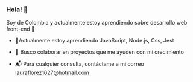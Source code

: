 ### Hola! 👋

Soy de Colombia y actualmente estoy aprendiendo sobre desarrollo web front-end 🔭

- 🌱Actualmente estoy aprendiendo JavaScript, Node.js, Css, Jest

- 👯 Busco colaborar en proyectos que me ayuden con mi crecimiento

- 📬 Para cualquier consulta, contáctame a mi correo lauraflorez1627@hotmail.com





